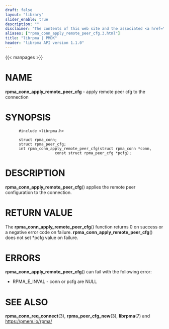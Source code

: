 ```yaml
---
draft: false
layout: "library"
slider_enable: true
description: ""
disclaimer: "The contents of this web site and the associated <a href=\"https://github.com/pmem\">GitHub repositories</a> are BSD-licensed open source."
aliases: ["rpma_conn_apply_remote_peer_cfg.3.html"]
title: "librpma | PMDK"
header: "librpma API version 1.1.0"
---
```

{{< manpages >}}

[comment]: <> (SPDX-License-Identifier: BSD-3-Clause)
[comment]: <> (Copyright 2020-2022, Intel Corporation)

# NAME

**rpma_conn_apply_remote_peer_cfg** - apply remote peer cfg to the
connection

# SYNOPSIS

          #include <librpma.h>

          struct rpma_conn;
          struct rpma_peer_cfg;
          int rpma_conn_apply_remote_peer_cfg(struct rpma_conn *conn,
                          const struct rpma_peer_cfg *pcfg);

# DESCRIPTION

**rpma_conn_apply_remote_peer_cfg**() applies the remote peer
configuration to the connection.

# RETURN VALUE

The **rpma_conn_apply_remote_peer_cfg**() function returns 0 on success
or a negative error code on failure.
**rpma_conn_apply_remote_peer_cfg**() does not set \*pcfg value on
failure.

# ERRORS

**rpma_conn_apply_remote_peer_cfg**() can fail with the following error:

-   RPMA_E\_INVAL - conn or pcfg are NULL

# SEE ALSO

**rpma_conn_req_connect**(3), **rpma_peer_cfg_new**(3), **librpma**(7)
and https://pmem.io/rpma/
